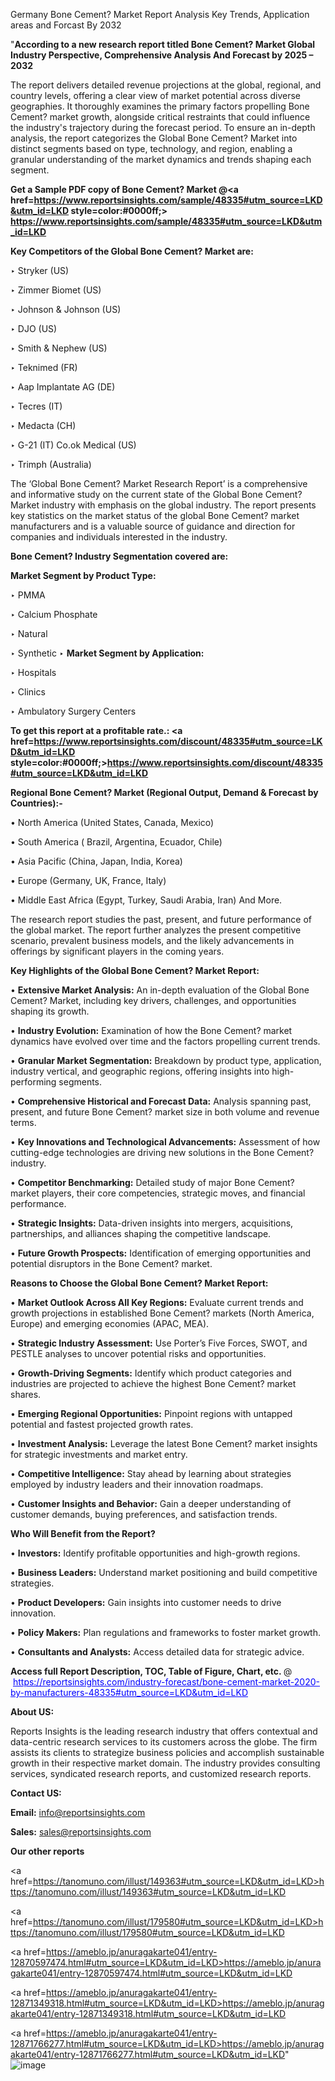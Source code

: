 Germany Bone Cement? Market Report Analysis Key Trends, Application areas and Forcast By 2032

"<strong>According to a new research report titled Bone Cement? Market Global Industry Perspective, Comprehensive Analysis And Forecast by 2025 – 2032</strong>

The report delivers detailed revenue projections at the global, regional, and country levels, offering a clear view of market potential across diverse geographies. It thoroughly examines the primary factors propelling Bone Cement? market growth, alongside critical restraints that could influence the industry's trajectory during the forecast period. To ensure an in-depth analysis, the report categorizes the Global Bone Cement? Market into distinct segments based on type, technology, and region, enabling a granular understanding of the market dynamics and trends shaping each segment.

<strong>Get a Sample PDF copy of Bone Cement? Market </strong><strong>@<a href=https://www.reportsinsights.com/sample/48335#utm_source=LKD&utm_id=LKD style=color:#0000ff;> https://www.reportsinsights.com/sample/48335#utm_source=LKD&utm_id=LKD</a></strong></font>

<strong>Key Competitors of the Global Bone Cement? Market are:</strong>

‣ Stryker (US)

‣ Zimmer Biomet (US)

‣ Johnson & Johnson (US)

‣ DJO (US)

‣ Smith & Nephew (US)

‣ Teknimed (FR)

‣ Aap Implantate AG (DE)

‣ Tecres (IT)

‣ Medacta (CH)

‣ G-21 (IT)
 Co.ok Medical (US)

‣ Trimph (Australia)

The ‘Global Bone Cement? Market Research Report’ is a comprehensive and informative study on the current state of the Global Bone Cement? Market industry with emphasis on the global industry. The report presents key statistics on the market status of the global Bone Cement? market manufacturers and is a valuable source of guidance and direction for companies and individuals interested in the industry.

<strong>Bone Cement? Industry Segmentation covered are:</strong>

<strong>Market Segment by Product Type:</strong>

‣ PMMA

‣ Calcium Phosphate

‣ Natural

‣ Synthetic
‣ 
<strong>Market Segment by Application:</strong>

‣ Hospitals

‣ Clinics

‣ Ambulatory Surgery Centers

<strong>To get this report at a profitable rate.: <a href=https://www.reportsinsights.com/discount/48335#utm_source=LKD&utm_id=LKD style=color:#0000ff;>https://www.reportsinsights.com/discount/48335#utm_source=LKD&utm_id=LKD</a></strong></font>

<strong>Regional Bone Cement? Market (Regional Output, Demand &amp; Forecast by Countries):-</strong>

• North America (United States, Canada, Mexico)

• South America ( Brazil, Argentina, Ecuador, Chile)

• Asia Pacific (China, Japan, India, Korea)

• Europe (Germany, UK, France, Italy)

• Middle East Africa (Egypt, Turkey, Saudi Arabia, Iran) And More.

The research report studies the past, present, and future performance of the global market. The report further analyzes the present competitive scenario, prevalent business models, and the likely advancements in offerings by significant players in the coming years.

<strong>Key Highlights of the Global Bone Cement? Market Report:</strong>

• <strong>Extensive Market Analysis:</strong> An in-depth evaluation of the Global Bone Cement? Market, including key drivers, challenges, and opportunities shaping its growth.

• <strong>Industry Evolution:</strong> Examination of how the Bone Cement? market dynamics have evolved over time and the factors propelling current trends.

• <strong>Granular Market Segmentation:</strong> Breakdown by product type, application, industry vertical, and geographic regions, offering insights into high-performing segments.

• <strong>Comprehensive Historical and Forecast Data:</strong> Analysis spanning past, present, and future Bone Cement? market size in both volume and revenue terms.

• <strong>Key Innovations and Technological Advancements:</strong> Assessment of how cutting-edge technologies are driving new solutions in the Bone Cement? industry.

• <strong>Competitor Benchmarking:</strong> Detailed study of major Bone Cement? market players, their core competencies, strategic moves, and financial performance.

• <strong>Strategic Insights:</strong> Data-driven insights into mergers, acquisitions, partnerships, and alliances shaping the competitive landscape.

• <strong>Future Growth Prospects:</strong> Identification of emerging opportunities and potential disruptors in the Bone Cement? market.

<strong>Reasons to Choose the Global Bone Cement? Market Report:</strong>

• <strong>Market Outlook Across All Key Regions:</strong> Evaluate current trends and growth projections in established Bone Cement? markets (North America, Europe) and emerging economies (APAC, MEA).

• <strong>Strategic Industry Assessment:</strong> Use Porter’s Five Forces, SWOT, and PESTLE analyses to uncover potential risks and opportunities.

• <strong>Growth-Driving Segments:</strong> Identify which product categories and industries are projected to achieve the highest Bone Cement? market shares.

• <strong>Emerging Regional Opportunities:</strong> Pinpoint regions with untapped potential and fastest projected growth rates.

• <strong>Investment Analysis:</strong> Leverage the latest Bone Cement? market insights for strategic investments and market entry.

• <strong>Competitive Intelligence:</strong> Stay ahead by learning about strategies employed by industry leaders and their innovation roadmaps.

• <strong>Customer Insights and Behavior:</strong> Gain a deeper understanding of customer demands, buying preferences, and satisfaction trends.

<strong>Who Will Benefit from the Report?</strong>

• <strong>Investors:</strong> Identify profitable opportunities and high-growth regions.

• <strong>Business Leaders:</strong> Understand market positioning and build competitive strategies.

• <strong>Product Developers:</strong> Gain insights into customer needs to drive innovation.

• <strong>Policy Makers:</strong> Plan regulations and frameworks to foster market growth.

• <strong>Consultants and Analysts:</strong> Access detailed data for strategic advice.
</ul>
<strong>Access full Report Description, TOC, Table of Figure, Chart, etc. </strong>@  <a href=https://reportsinsights.com/industry-forecast/bone-cement-market-2020-by-manufacturers-48335#utm_source=LKD&utm_id=LKD style=color:#0000ff;>https://reportsinsights.com/industry-forecast/bone-cement-market-2020-by-manufacturers-48335#utm_source=LKD&utm_id=LKD</a></font>

<strong><strong>About US</strong>:</strong>

Reports Insights is the leading research industry that offers contextual and data-centric research services to its customers across the globe. The firm assists its clients to strategize business policies and accomplish sustainable growth in their respective market domain. The industry provides consulting services, syndicated research reports, and customized research reports.

<strong>Contact US:</strong>

<p class=""""><b>Email:</b> <a href=mailto:info@reportsinsights.com>info@reportsinsights.com</a></p>
<p class=""""><b>Sales:</b> <a href=mailto:sales@reportsinsights.com>sales@reportsinsights.com</a></p>

<strong>Our other reports</strong>

<a href=https://tanomuno.com/illust/149363#utm_source=LKD&utm_id=LKD>https://tanomuno.com/illust/149363#utm_source=LKD&utm_id=LKD</a>

<a href=https://tanomuno.com/illust/179580#utm_source=LKD&utm_id=LKD>https://tanomuno.com/illust/179580#utm_source=LKD&utm_id=LKD</a>

<a href=https://ameblo.jp/anuragakarte041/entry-12870597474.html#utm_source=LKD&utm_id=LKD>https://ameblo.jp/anuragakarte041/entry-12870597474.html#utm_source=LKD&utm_id=LKD</a>

<a href=https://ameblo.jp/anuragakarte041/entry-12871349318.html#utm_source=LKD&utm_id=LKD>https://ameblo.jp/anuragakarte041/entry-12871349318.html#utm_source=LKD&utm_id=LKD</a>

<a href=https://ameblo.jp/anuragakarte041/entry-12871766277.html#utm_source=LKD&utm_id=LKD>https://ameblo.jp/anuragakarte041/entry-12871766277.html#utm_source=LKD&utm_id=LKD</a>"
![image](https://github.com/user-attachments/assets/32548706-4df2-4f47-81ca-fb807d8e0173)
